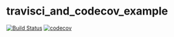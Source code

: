 # travisci_and_codecov_example
[![Build Status](https://travis-ci.org/cekbote/travisci_and_codecov_example.svg?branch=master)](https://travis-ci.org/cekbote/travisci_and_codecov_example)
[![codecov](https://codecov.io/gh/cekbote/travisci_and_codecov_example/branch/master/graph/badge.svg)](https://codecov.io/gh/cekbote/travisci_and_codecov_example)


